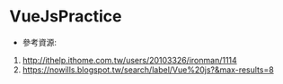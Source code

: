 # VueJsPractice
* 參考資源:
1. http://ithelp.ithome.com.tw/users/20103326/ironman/1114
2. https://nowills.blogspot.tw/search/label/Vue%20js?&max-results=8

